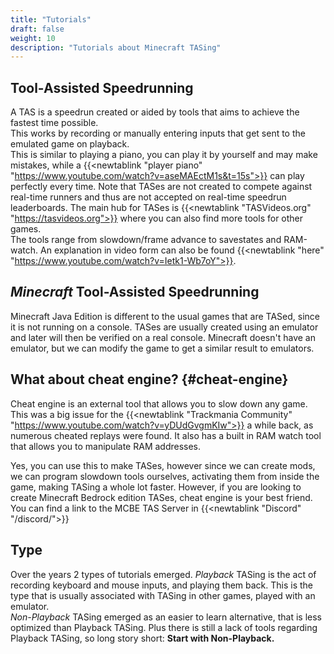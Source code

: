 ```yaml
---
title: "Tutorials"
draft: false
weight: 10
description: "Tutorials about Minecraft TASing"
---
```

## Tool-Assisted Speedrunning
A TAS is a speedrun created or aided by tools that aims to achieve the fastest time possible.  
This works by recording or manually entering inputs that get sent to the emulated game on playback.  
This is similar to playing a piano, you can play it by yourself and may make mistakes, while a 
{{<newtablink "player piano" "https://www.youtube.com/watch?v=aseMAEctM1s&t=15s">}} can play perfectly every time.
Note that TASes are not created to compete against real-time runners and thus are not accepted on real-time speedrun leaderboards. 
The main hub for TASes is {{<newtablink "TASVideos.org" "https://tasvideos.org">}} where you can also find more tools for other games.  
The tools range from slowdown/frame advance to savestates and RAM-watch. An explanation in video form can also be found {{<newtablink "here" "https://www.youtube.com/watch?v=Ietk1-Wb7oY">}}.

## *Minecraft* Tool-Assisted Speedrunning
Minecraft Java Edition is different to the usual games that are TASed, since it is not running on a
console. TASes are usually created using an emulator and later will then be verified on a real console. Minecraft doesn't
have an emulator, but we can modify the game to get a similar result to emulators.  

## What about cheat engine? {#cheat-engine}
Cheat engine is an external tool that allows you to slow down any game. This was a big issue for the {{<newtablink "Trackmania Community" "https://www.youtube.com/watch?v=yDUdGvgmKIw">}} a while back, as numerous cheated replays were found. It also has a built in RAM watch tool that allows you to manipulate RAM addresses.  
  
Yes, you can use this to make TASes, however since we can create mods, we can program slowdown tools ourselves, activating them from inside the game, making TASing a whole lot faster.  However, if you are looking to create Minecraft Bedrock edition TASes, cheat engine is your best friend. You can find a link to the MCBE TAS Server in {{<newtablink "Discord" "/discord/">}}

## Type
Over the years 2 types of tutorials emerged. *Playback* TASing is the act of recording keyboard and
mouse inputs, and playing them back. This is the type that is usually associated with TASing in other
games, played with an emulator.  
*Non-Playback* TASing emerged as an easier to learn alternative, that is less optimized than
Playback TASing. Plus there is still a lack of tools regarding Playback TASing, so long story short:
**Start with Non-Playback.** 
